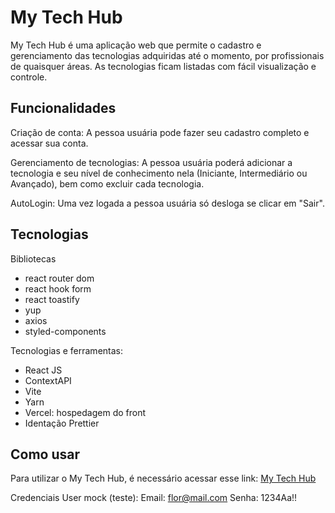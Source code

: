 
# My Tech Hub

My Tech Hub é uma aplicação web que permite o cadastro e gerenciamento das tecnologias adquiridas até o momento, por profissionais de quaisquer áreas. As tecnologias ficam listadas com fácil visualização e controle.

## Funcionalidades

Criação de conta: A pessoa usuária pode fazer seu cadastro completo e acessar sua conta.

Gerenciamento de tecnologias: A pessoa usuária poderá adicionar a tecnologia e seu nível de conhecimento nela (Iniciante, Intermediário ou Avançado), bem como excluir cada tecnologia.

AutoLogin: Uma vez logada a pessoa usuária só desloga se clicar em "Sair".

## Tecnologias

Bibliotecas

- react router dom
- react hook form
- react toastify
- yup
- axios
- styled-components

Tecnologias e ferramentas:

- React JS
- ContextAPI
- Vite
- Yarn
- Vercel: hospedagem do front
- Identação Prettier

## Como usar

Para utilizar o My Tech Hub, é necessário acessar esse link: <a href="https://my-tech-hub-oficial.vercel.app/">My Tech Hub</a>

Credenciais User mock (teste):
Email: flor@mail.com
Senha: 1234Aa!!

